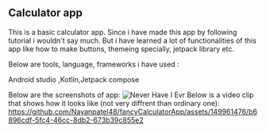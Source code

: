 
## Calculator app

This is a basic calculator app. Since i have made this app by following tutorial i wouldn't say much. But i have learned a lot of functionalities of this app like how to make buttons, themeing specially, jetpack library etc.

Below are tools, language, frameworks i have used :

Android studio
,Kotlin,Jetpack compose

Below are the screenshots of app:
![Never Have I Evr](https://github.com/Nayanpatel48/fancyCalculatorApp/assets/149961476/64a02468-e78f-48bb-a177-99ab446149d9)
Below is a video clip that shows how it looks like (not very diffrent than ordinary one):
https://github.com/Nayanpatel48/fancyCalculatorApp/assets/149961476/b6896cdf-5fc4-46cc-8db2-673b39c855e2

